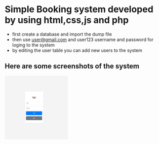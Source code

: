 # Simple Booking system developed by using html,css,js and php
- first create a database and import the dump file
- then use user@gmail.com and user123 username and password for loging to the system
- by editing the user table you can add new users to the system

## Here are some screenshots of the system
  <img src="img/01.png" height='200px' width='200px'>
